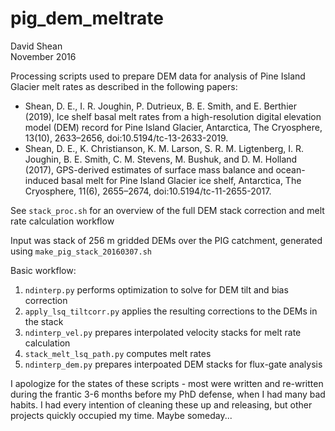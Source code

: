 # pig_dem_meltrate

David Shean  
November 2016

Processing scripts used to prepare DEM data for analysis of Pine Island Glacier melt rates as described in the following papers:
* Shean, D. E., I. R. Joughin, P. Dutrieux, B. E. Smith, and E. Berthier (2019), Ice shelf basal melt rates from a high-resolution digital elevation model (DEM) record for Pine Island Glacier, Antarctica, The Cryosphere, 13(10), 2633–2656, doi:10.5194/tc-13-2633-2019.
* Shean, D. E., K. Christianson, K. M. Larson, S. R. M. Ligtenberg, I. R. Joughin, B. E. Smith, C. M. Stevens, M. Bushuk, and D. M. Holland (2017), GPS-derived estimates of surface mass balance and ocean-induced basal melt for Pine Island Glacier ice shelf, Antarctica, The Cryosphere, 11(6), 2655–2674, doi:10.5194/tc-11-2655-2017.

See `stack_proc.sh` for an overview of the full DEM stack correction and melt rate calculation workflow

Input was stack of 256 m gridded DEMs over the PIG catchment, generated using `make_pig_stack_20160307.sh`

Basic workflow: 
1. `ndinterp.py` performs optimization to solve for DEM tilt and bias correction
2. `apply_lsq_tiltcorr.py` applies the resulting corrections to the DEMs in the stack
3. `ndinterp_vel.py` prepares interpolated velocity stacks for melt rate calculation
4. `stack_melt_lsq_path.py` computes melt rates
5. `ndinterp_dem.py` prepares interpoated DEM stacks for flux-gate analysis

I apologize for the states of these scripts - most were written and re-written during the frantic 3-6 months before my PhD defense, when I had many bad habits.  I had every intention of cleaning these up and releasing, but other projects quickly occupied my time.  Maybe someday...
